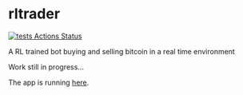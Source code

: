 # rltrader
[![tests Actions Status](https://github.com/AntoineMath/rltrader/workflows/tests/badge.svg)](https://github.com/AntoineMath/rltrader/actions)

A RL trained bot buying and selling bitcoin in a real time environment

Work still in progress...

The app is running [here](https://rl-trading-app.ew.r.appspot.com).


